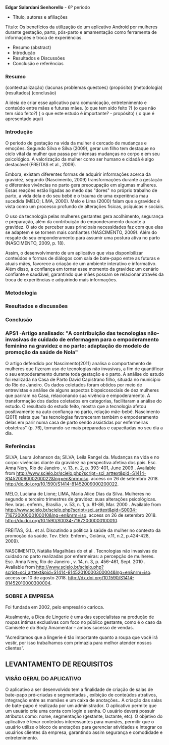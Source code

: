 **Edgar Salardani Senhorello**  - 6º período

- Título, autores e afiliações

Título: Os benefícios da utilização de um aplicativo Android por mulheres durante gestação, parto, pós-parto e amamentação como ferramenta de informações e troca de experiências.
- Resumo (abstract)
- Introdução
- Resultados e Discussões
- Conclusão e referências

### Resumo

(contextualização)
(lacunas problemas questoes)
(propósito)
(metodologia)
(resultados)
(conclusão)

A ideia de criar esse aplicativo para comunicação, entretenimento e conteúdo entre mães e futuras mães.
(o que tem sido feito ?)
(o que não tem sido feito?)
( o que este estudo é importante? - propósito)
( o que é apresentado aqui)


### Introdução

O período de gestação na vida da mulher é cercado de mudanças e emoções. Segundo Silva e Silva (2009), gerar um filho tem destaque no ciclo vital da mulher que passa por intensas mudanças no corpo e em seu psicológico. A valorização da mulher como ser humano e cidadã é algo destacável (FREITAS et al., 2009). 

Embora, existam diferentes formas de adquirir informações acerca da gravidez, segundo (Nascimento, 2009) transformações durante a gestação e diferentes vivências no parto gera preocupação em algumas mulheres. Essas reações estão ligadas ao medo das "dores" no próprio trabalho de parto, a vida dela e do seu bebê e o trauma de uma experiência mau sucedida (MELO; LIMA, 2000). Melo e Lima (2000) falam que a gravidez é  vista como um processo profundo de alterações fisicas, psíquicas e sociais. 

O uso da tecnologia pelas mulheres gestantes gera acolhimento, segurança e preparação, além da contribuição do emponderamento durante a gravidez. O ato de perceber suas principais necessidades faz com que elas se adaptem e se tornem mais confiantes (NASCIMENTO, 2009). Além do resgate do seu emponderamento para assumir uma postura ativa no parto (NASCIMENTO, 2009, p. 18).

Assim, o desenvolvimento de um aplicativo que visa disponibilizar conteúdos e formas de diálogos com sala de bate-papo entre as futuras e atuais mães, favorece a criação de um ambiente interativo e informativo. Além disso, a confiança em tornar esse momento da gravidez um cenário confiante e saudável, garantindo que mães possam se relacionar através da troca de experiências e adquirindo mais informações.



### Metodologia


### Resultados e discussões

### Conclusão

### APS1 -Artigo analisado: "A contribuição das tecnologias não-invasivas de cuidado de enfermagem para o empoderamento feminino na gravidez e no parto: adaptação do modelo de promoção da saúde de Nola"

O artigo defendido por Nascimento(2011) analisa o comportamento de mulheres que fizeram uso de tecnologias não invasivas, a fim de quantificar o seu empoderamento durante toda gestação e o parto. A análise do estudo foi realizada na Casa de Parto David Capistrano filho, situada no município do Rio de Janeiro. Os dados coletados foram obtidos por meio de entrevistas e análise de alguns aspectos biopsicosociais de dez mulheres que pariram na Casa, relacionando sua vivência e empoderamento. A transformação dos dados coletados em categorias, facilitaram a análise do estudo. O resultado do estudo feito, mostra que a tecnologia afetou positivamente na auto confiança no parto, relação mãe-bebê. Nascimento (2011) relata que "as tecnologias favoreceram também o empoderamento delas em parir numa casa de parto sendo assistidas por enfermeiras obstetras" (p. 76), tornando-se mais preparadas e capacitadas no seu dia a dia.

### Referências

SILVA, Laura Johanson da; SILVA, Leila Rangel da. Mudanças na vida e no corpo: vivências diante da gravidez na perspectiva afetiva dos pais. Esc. Anna Nery,  Rio de Janeiro ,  v. 13, n. 2, p. 393-401,  June  2009 .   Available from <http://www.scielo.br/scielo.php?script=sci_arttext&pid=S1414-81452009000200022&lng=en&nrm=iso>. access on  26  de setembro  2018.  http://dx.doi.org/10.1590/S1414-81452009000200022.

MELO, Luciana de Lione; LIMA, Maria Alice Dias da Silva. Mulheres no segundo e terceiro trimestres de gravidez: suas alterações psicológicas. Rev. bras. enferm.,  Brasília ,  v. 53, n. 1, p. 81-86,  Mar.  2000 .   Available from <http://www.scielo.br/scielo.php?script=sci_arttext&pid=S0034-71672000000100010&lng=en&nrm=iso>. access on  26  de setembro  2018.  http://dx.doi.org/10.1590/S0034-71672000000100010.

FREITAS, G.L. et al. Discutindo a política à saúde da mulher no contexto da promoção da saúde. Tev. Eletr. Enferm., Goiânia, v.11, n.2, p.424-428, 2009).

NASCIMENTO, Natália Magalhães do et al . Tecnologias não invasivas de cuidado no parto realizadas por enfermeiras: a percepção de mulheres. Esc. Anna Nery,  Rio de Janeiro ,  v. 14, n. 3, p. 456-461,  Sept.  2010 .   Available from <http://www.scielo.br/scielo.php?script=sci_arttext&pid=S1414-81452010000300004&lng=en&nrm=iso>. access on  10 de agosto  2018.  http://dx.doi.org/10.1590/S1414-81452010000300004.





### SOBRE A EMPRESA 

Foi fundada em 2002, pelo empresário carioca.

Atualmente, a Dica de Lingerie é uma das especialistas na produção de roupas íntimas exclusivas com foco no público gestante, como é o caso da Camisete e do Body Amamentar – ambos sucesso de vendas.

“Acreditamos que a lingerie é tão importante quanto a roupa que você irá vestir, por isso trabalhamos com primazia para melhor atender nossos clientes”.

## LEVANTAMENTO DE REQUISITOS

### VISÃO GERAL DO APLICATIVO

O aplicativo a ser desenvolvido tem a finalidade de criação de salas de bate-papo pré-criadas e segmentadas , exibição de conteúdos atrativos, integração entre as mamães e um caixa de anotações.. A criação das salas de bate-papo é realizada por um administrador. O aplicativo permite que um usuário crie uma conta com login e senha. O usuário deverá possuir atributos como: nome, segmentação (gestante, lactante, etc). O objetivo do aplicativo é levar conteúdos interessantes para mamães, permitir que o usuário utilize o bloco de anotações para gerenciar atividades  e integrar os usuários clientes da empresa, garantindo assim segurança e comodidade e entretenimento.


